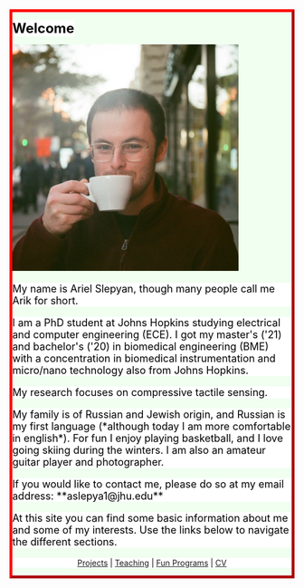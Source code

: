 <style>
body {
  background-image: url('/pictures/dict_background_us.png'); background-size: 2000px;
}
</style>

<style>
.myDiv {
  border: 5px outset red;
  background-color: HoneyDew;    
  text-align: left;
}
</style>

<div class="myDiv">

<span style="font-weight: bold; font-size: 24px; color: black; background-color: white;">Welcome</span>

<img src="/pictures/good_small.jpg" width="400" />

<p style="font-size: 18px; color: black; background-color: white;">
My name is Ariel Slepyan, though many people call me Arik for short.
</p>

<p style="font-size: 18px; color: black; background-color: white;">
I am a PhD student at Johns Hopkins studying electrical and computer engineering (ECE). I got my master's ('21) and bachelor's ('20) in biomedical engineering (BME) with a concentration in biomedical instrumentation and micro/nano technology also from Johns Hopkins.
</p>

<p style="font-size: 18px; color: black; background-color: white;">
My research focuses on compressive tactile sensing.
</p>

<p style="font-size: 18px; color: black; background-color: white;">
My family is of Russian and Jewish origin, and Russian is my first language (*although today I am more comfortable in english*).
For fun I enjoy playing basketball, and I love going skiing during the winters.
I am also an amateur guitar player and photographer.
</p>

<p style="font-size: 18px; color: black; background-color: white;">
If you would like to contact me, please do so at my email address: **aslepya1@jhu.edu**
</p>

<p style="font-size: 18px; color: black; background-color: white;">
At this site you can find some basic information about me and some of my interests.
Use the links below to navigate the different sections.
</p>

<p align="center" style="color: black; background-color: white;">
  <a href="http://arielslepyan.me/Projects">Projects</a> |
  <a href="http://arielslepyan.me/Teaching">Teaching</a> |
  <a href="http://arielslepyan.me/Fun">Fun Programs</a> |
  <a href="http://arielslepyan.me/CV">CV</a> 
</p>

</div>

